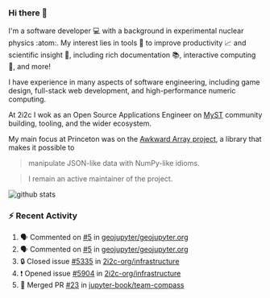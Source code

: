 ### Hi there 👋 

I'm a software developer 💻 with a background in experimental nuclear physics :atom:. My interest lies in tools :wrench: to improve productivity :chart_with_upwards_trend: and scientific insight :telescope:, including rich documentation 📚, interactive computing 🧮, and more! 

I have experience in many aspects of software engineering, including game design, full-stack web development, and high-performance numeric computing. 

At 2i2c I wok as an Open Source Applications Engineer on [MyST](https://github.com/jupyter-book/mystmd) community building, tooling, and the wider ecosystem. 

My main focus at Princeton was on the [Awkward Array project](awkward-array.org/), a library that makes it possible to 
> manipulate JSON-like data with NumPy-like idioms.

> I remain an active maintainer of the project. 

![github stats](https://github-readme-stats.vercel.app/api?username=agoose77&show_icons=true&hide_rank=true&hide_title=true&bg_color=30,e76445,904e95&text_color=efe3ec&icon_color=efe3ec)
<!--
**agoose77/agoose77** is a ✨ _special_ ✨ repository because its `README.md` (this file) appears on your GitHub profile.

Here are some ideas to get you started:

- 🔭 I’m currently working on ...
- 🌱 I’m currently learning ...
- 👯 I’m looking to collaborate on ...
- 🤔 I’m looking for help with ...
- 💬 Ask me about ...
- 📫 How to reach me: ...
- 😄 Pronouns: ...
- ⚡ Fun fact: ...
-->

### :zap: Recent Activity

<!--START_SECTION:activity-->
1. 🗣 Commented on [#5](https://github.com/geojupyter/geojupyter.org/issues/5#issuecomment-2800059034) in [geojupyter/geojupyter.org](https://github.com/geojupyter/geojupyter.org)
2. 🗣 Commented on [#5](https://github.com/geojupyter/geojupyter.org/issues/5#issuecomment-2799867195) in [geojupyter/geojupyter.org](https://github.com/geojupyter/geojupyter.org)
3. 🔒 Closed issue [#5335](https://github.com/2i2c-org/infrastructure/issues/5335) in [2i2c-org/infrastructure](https://github.com/2i2c-org/infrastructure)
4. ❗ Opened issue [#5904](https://github.com/2i2c-org/infrastructure/issues/5904) in [2i2c-org/infrastructure](https://github.com/2i2c-org/infrastructure)
5. 🎉 Merged PR [#23](https://github.com/jupyter-book/team-compass/pull/23) in [jupyter-book/team-compass](https://github.com/jupyter-book/team-compass)
<!--END_SECTION:activity-->

